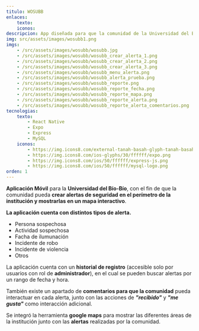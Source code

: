 ```yaml
---
titulo: WOSUBB
enlaces:
    texto:
    iconos:
descripcion: App diseñada para que la comunidad de la Universidad del Bío-Bío pueda crear alertas de seguridad en el perímetro de la institución y mostrarlas en el mapa.
img: src/assets/images/wosubb1.png
imgs: 
    - /src/assets/images/wosubb/wosubb.jpg
    - /src/assets/images/wosubb/wosubb_crear_alerta_1.png
    - /src/assets/images/wosubb/wosubb_crear_alerta_2.png
    - /src/assets/images/wosubb/wosubb_crear_alerta_3.png
    - /src/assets/images/wosubb/wosubb_menu_alerta.png
    - /src/assets/images/wosubb/wosubb_alerta_prueba.png
    - /src/assets/images/wosubb/wosubb_reporte.png
    - /src/assets/images/wosubb/wosubb_reporte_fecha.png
    - /src/assets/images/wosubb/wosubb_reporte_mapa.png
    - /src/assets/images/wosubb/wosubb_reporte_alerta.png
    - /src/assets/images/wosubb/wosubb_reporte_alerta_comentarios.png
tecnologias:
    texto: 
        - React Native
        - Expo
        - Express
        - MySQL
    iconos:
        - https://img.icons8.com/external-tanah-basah-glyph-tanah-basah/50/ffffff/external-react-social-media-tanah-basah-glyph-tanah-basah.png
        - https://img.icons8.com/ios-glyphs/30/ffffff/expo.png
        - https://img.icons8.com/ios/50/ffffff/express-js.png
        - https://img.icons8.com/ios/50/ffffff/mysql-logo.png
orden: 1
---
```


**Aplicación Móvil** para la **Universidad del Bío-Bío**, con el fin de que la comunidad pueda **crear alertas de seguridad en el perímetro de la institución y mostrarlas en un mapa interactivo**.

**La aplicación cuenta con distintos tipos de alerta.**
- Persona sospechosa
- Actividad sospechosa
- Facha de ilumunación
- Incidente de robo
- Incidente de violencia
- Otros

<!-- <img src="../src/assets/images/wosubb_alerts.png" width="330"> -->


La aplicación cuenta con un **historial de registro** (accesible solo por usuarios con rol de **administrador**), en el cual se pueden buscar alertas por un rango de fecha y hora.

<!-- <img align="center" src="../src/assets/images/wosubb_reporte.png" width="330"> -->

También existe un apartado de **comentarios para que la comunidad** pueda interactuar en cada alerta, junto con las acciones de ***"recibido"*** y ***"me gusta"*** como interacción adicional. 

Se integró la herramienta **google maps** para mostrar las diferentes áreas de la institución junto con las **alertas** realizadas por la comunidad.


